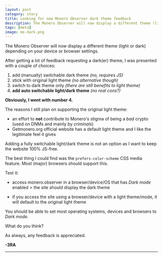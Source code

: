 ```yaml
---
layout: post
category: story
title: Looking for new Monero Observer dark theme feedback
description: The Monero Observer will now display a different theme (light or dark) depending on your device or browser settings. 
tags: [meta]
image: mo-dark.png
---
```


The Monero Observer will now display a different theme (light or dark) depending on your device or browser settings. 

After getting a lot of feedback requesting a dark(er) theme, I was presented with a couple of choices:

1. add (manually) switchable dark theme *(no, requires JS)*
2. stick with original light theme *(no alternative though)*
3. switch to dark theme only *(there are still benefits to light theme)*
4. **add auto switchable light/dark theme** *(no real cons?)*

**Obviously, I went with number 4.**

The reasons I still plan on supporting the original light theme:

- an effort to **not** contribute to Monero's stigma of being a *bad* crypto (used on DNMs and mainly by *criminals*) 
- Getmonero.org official website has a default light theme and I like the legitimate feel it gives

Adding a fully switchable light/dark theme is not an option as I want to keep the website 100% JS-free. 

The best thing I could find was the `prefers-color-scheme` CSS media feature. Most (major) browsers should support this. 

Test it:

- access monero.observer in a browser/device/OS that has *Dark mode* enabled > the site should display the dark theme

- if you access the site using a browser/device with a light theme/mode, it will default to the original light theme

You should be able to set most operating systems, devices and browsers to *Dark mode*.


What do you think? 

As always, any feedback is appreciated.

**-3RA**

---

[^1]: [/changelog](/changelog)
